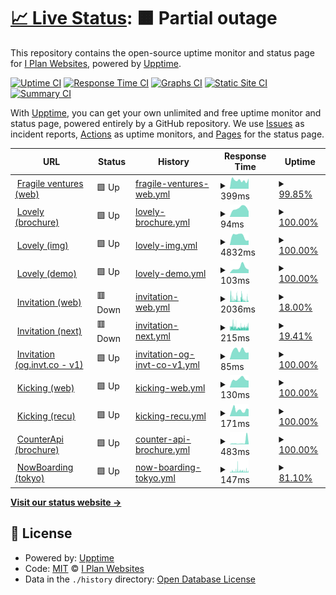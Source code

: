 # [📈 Live Status](https://up.fragile.ventures): <!--live status--> **🟧 Partial outage**

This repository contains the open-source uptime monitor and status page for [I Plan Websites](http://iplanwebsites.com), powered by [Upptime](https://github.com/upptime/upptime).

[![Uptime CI](https://github.com/iplanwebsites/up/workflows/Uptime%20CI/badge.svg)](https://github.com/iplanwebsites/up/actions?query=workflow%3A%22Uptime+CI%22)
[![Response Time CI](https://github.com/iplanwebsites/up/workflows/Response%20Time%20CI/badge.svg)](https://github.com/iplanwebsites/up/actions?query=workflow%3A%22Response+Time+CI%22)
[![Graphs CI](https://github.com/iplanwebsites/up/workflows/Graphs%20CI/badge.svg)](https://github.com/iplanwebsites/up/actions?query=workflow%3A%22Graphs+CI%22)
[![Static Site CI](https://github.com/iplanwebsites/up/workflows/Static%20Site%20CI/badge.svg)](https://github.com/iplanwebsites/up/actions?query=workflow%3A%22Static+Site+CI%22)
[![Summary CI](https://github.com/iplanwebsites/up/workflows/Summary%20CI/badge.svg)](https://github.com/iplanwebsites/up/actions?query=workflow%3A%22Summary+CI%22)

With [Upptime](https://upptime.js.org), you can get your own unlimited and free uptime monitor and status page, powered entirely by a GitHub repository. We use [Issues](https://github.com/iplanwebsites/up/issues) as incident reports, [Actions](https://github.com/iplanwebsites/up/actions) as uptime monitors, and [Pages](https://up.fragile.ventures) for the status page.

<!--start: status pages-->
<!-- This summary is generated by Upptime (https://github.com/upptime/upptime) -->
<!-- Do not edit this manually, your changes will be overwritten -->
<!-- prettier-ignore -->
| URL | Status | History | Response Time | Uptime |
| --- | ------ | ------- | ------------- | ------ |
| <img alt="" src="https://icons.duckduckgo.com/ip3/fragile.ventures.ico" height="13"> [Fragile ventures (web)](https://fragile.ventures) | 🟩 Up | [fragile-ventures-web.yml](https://github.com/iplanwebsites/up/commits/HEAD/history/fragile-ventures-web.yml) | <details><summary><img alt="Response time graph" src="./graphs/fragile-ventures-web/response-time-week.png" height="20"> 399ms</summary><br><a href="https://up.fragile.ventures/history/fragile-ventures-web"><img alt="Response time 331" src="https://img.shields.io/endpoint?url=https%3A%2F%2Fraw.githubusercontent.com%2Fiplanwebsites%2Fup%2FHEAD%2Fapi%2Ffragile-ventures-web%2Fresponse-time.json"></a><br><a href="https://up.fragile.ventures/history/fragile-ventures-web"><img alt="24-hour response time 370" src="https://img.shields.io/endpoint?url=https%3A%2F%2Fraw.githubusercontent.com%2Fiplanwebsites%2Fup%2FHEAD%2Fapi%2Ffragile-ventures-web%2Fresponse-time-day.json"></a><br><a href="https://up.fragile.ventures/history/fragile-ventures-web"><img alt="7-day response time 399" src="https://img.shields.io/endpoint?url=https%3A%2F%2Fraw.githubusercontent.com%2Fiplanwebsites%2Fup%2FHEAD%2Fapi%2Ffragile-ventures-web%2Fresponse-time-week.json"></a><br><a href="https://up.fragile.ventures/history/fragile-ventures-web"><img alt="30-day response time 347" src="https://img.shields.io/endpoint?url=https%3A%2F%2Fraw.githubusercontent.com%2Fiplanwebsites%2Fup%2FHEAD%2Fapi%2Ffragile-ventures-web%2Fresponse-time-month.json"></a><br><a href="https://up.fragile.ventures/history/fragile-ventures-web"><img alt="1-year response time 336" src="https://img.shields.io/endpoint?url=https%3A%2F%2Fraw.githubusercontent.com%2Fiplanwebsites%2Fup%2FHEAD%2Fapi%2Ffragile-ventures-web%2Fresponse-time-year.json"></a></details> | <details><summary><a href="https://up.fragile.ventures/history/fragile-ventures-web">99.85%</a></summary><a href="https://up.fragile.ventures/history/fragile-ventures-web"><img alt="All-time uptime 99.80%" src="https://img.shields.io/endpoint?url=https%3A%2F%2Fraw.githubusercontent.com%2Fiplanwebsites%2Fup%2FHEAD%2Fapi%2Ffragile-ventures-web%2Fuptime.json"></a><br><a href="https://up.fragile.ventures/history/fragile-ventures-web"><img alt="24-hour uptime 98.92%" src="https://img.shields.io/endpoint?url=https%3A%2F%2Fraw.githubusercontent.com%2Fiplanwebsites%2Fup%2FHEAD%2Fapi%2Ffragile-ventures-web%2Fuptime-day.json"></a><br><a href="https://up.fragile.ventures/history/fragile-ventures-web"><img alt="7-day uptime 99.85%" src="https://img.shields.io/endpoint?url=https%3A%2F%2Fraw.githubusercontent.com%2Fiplanwebsites%2Fup%2FHEAD%2Fapi%2Ffragile-ventures-web%2Fuptime-week.json"></a><br><a href="https://up.fragile.ventures/history/fragile-ventures-web"><img alt="30-day uptime 99.96%" src="https://img.shields.io/endpoint?url=https%3A%2F%2Fraw.githubusercontent.com%2Fiplanwebsites%2Fup%2FHEAD%2Fapi%2Ffragile-ventures-web%2Fuptime-month.json"></a><br><a href="https://up.fragile.ventures/history/fragile-ventures-web"><img alt="1-year uptime 99.99%" src="https://img.shields.io/endpoint?url=https%3A%2F%2Fraw.githubusercontent.com%2Fiplanwebsites%2Fup%2FHEAD%2Fapi%2Ffragile-ventures-web%2Fuptime-year.json"></a></details>
| <img alt="" src="https://icons.duckduckgo.com/ip3/lovely.link.ico" height="13"> [Lovely (brochure)](https://lovely.link/) | 🟩 Up | [lovely-brochure.yml](https://github.com/iplanwebsites/up/commits/HEAD/history/lovely-brochure.yml) | <details><summary><img alt="Response time graph" src="./graphs/lovely-brochure/response-time-week.png" height="20"> 94ms</summary><br><a href="https://up.fragile.ventures/history/lovely-brochure"><img alt="Response time 151" src="https://img.shields.io/endpoint?url=https%3A%2F%2Fraw.githubusercontent.com%2Fiplanwebsites%2Fup%2FHEAD%2Fapi%2Flovely-brochure%2Fresponse-time.json"></a><br><a href="https://up.fragile.ventures/history/lovely-brochure"><img alt="24-hour response time 60" src="https://img.shields.io/endpoint?url=https%3A%2F%2Fraw.githubusercontent.com%2Fiplanwebsites%2Fup%2FHEAD%2Fapi%2Flovely-brochure%2Fresponse-time-day.json"></a><br><a href="https://up.fragile.ventures/history/lovely-brochure"><img alt="7-day response time 94" src="https://img.shields.io/endpoint?url=https%3A%2F%2Fraw.githubusercontent.com%2Fiplanwebsites%2Fup%2FHEAD%2Fapi%2Flovely-brochure%2Fresponse-time-week.json"></a><br><a href="https://up.fragile.ventures/history/lovely-brochure"><img alt="30-day response time 106" src="https://img.shields.io/endpoint?url=https%3A%2F%2Fraw.githubusercontent.com%2Fiplanwebsites%2Fup%2FHEAD%2Fapi%2Flovely-brochure%2Fresponse-time-month.json"></a><br><a href="https://up.fragile.ventures/history/lovely-brochure"><img alt="1-year response time 152" src="https://img.shields.io/endpoint?url=https%3A%2F%2Fraw.githubusercontent.com%2Fiplanwebsites%2Fup%2FHEAD%2Fapi%2Flovely-brochure%2Fresponse-time-year.json"></a></details> | <details><summary><a href="https://up.fragile.ventures/history/lovely-brochure">100.00%</a></summary><a href="https://up.fragile.ventures/history/lovely-brochure"><img alt="All-time uptime 100.00%" src="https://img.shields.io/endpoint?url=https%3A%2F%2Fraw.githubusercontent.com%2Fiplanwebsites%2Fup%2FHEAD%2Fapi%2Flovely-brochure%2Fuptime.json"></a><br><a href="https://up.fragile.ventures/history/lovely-brochure"><img alt="24-hour uptime 100.00%" src="https://img.shields.io/endpoint?url=https%3A%2F%2Fraw.githubusercontent.com%2Fiplanwebsites%2Fup%2FHEAD%2Fapi%2Flovely-brochure%2Fuptime-day.json"></a><br><a href="https://up.fragile.ventures/history/lovely-brochure"><img alt="7-day uptime 100.00%" src="https://img.shields.io/endpoint?url=https%3A%2F%2Fraw.githubusercontent.com%2Fiplanwebsites%2Fup%2FHEAD%2Fapi%2Flovely-brochure%2Fuptime-week.json"></a><br><a href="https://up.fragile.ventures/history/lovely-brochure"><img alt="30-day uptime 100.00%" src="https://img.shields.io/endpoint?url=https%3A%2F%2Fraw.githubusercontent.com%2Fiplanwebsites%2Fup%2FHEAD%2Fapi%2Flovely-brochure%2Fuptime-month.json"></a><br><a href="https://up.fragile.ventures/history/lovely-brochure"><img alt="1-year uptime 100.00%" src="https://img.shields.io/endpoint?url=https%3A%2F%2Fraw.githubusercontent.com%2Fiplanwebsites%2Fup%2FHEAD%2Fapi%2Flovely-brochure%2Fuptime-year.json"></a></details>
| <img alt="" src="https://icons.duckduckgo.com/ip3/img.lovely.link.ico" height="13"> [Lovely (img)](https://img.lovely.link/v1/invitation/profile?title=title&text1=text1&text2=text2&text3=text3&avatar=https%3A%2F%2Frandomuser.me%2Fapi%2Fportraits%2Fwomen%2F67.jpg&rating5=0) | 🟩 Up | [lovely-img.yml](https://github.com/iplanwebsites/up/commits/HEAD/history/lovely-img.yml) | <details><summary><img alt="Response time graph" src="./graphs/lovely-img/response-time-week.png" height="20"> 4832ms</summary><br><a href="https://up.fragile.ventures/history/lovely-img"><img alt="Response time 4610" src="https://img.shields.io/endpoint?url=https%3A%2F%2Fraw.githubusercontent.com%2Fiplanwebsites%2Fup%2FHEAD%2Fapi%2Flovely-img%2Fresponse-time.json"></a><br><a href="https://up.fragile.ventures/history/lovely-img"><img alt="24-hour response time 2495" src="https://img.shields.io/endpoint?url=https%3A%2F%2Fraw.githubusercontent.com%2Fiplanwebsites%2Fup%2FHEAD%2Fapi%2Flovely-img%2Fresponse-time-day.json"></a><br><a href="https://up.fragile.ventures/history/lovely-img"><img alt="7-day response time 4832" src="https://img.shields.io/endpoint?url=https%3A%2F%2Fraw.githubusercontent.com%2Fiplanwebsites%2Fup%2FHEAD%2Fapi%2Flovely-img%2Fresponse-time-week.json"></a><br><a href="https://up.fragile.ventures/history/lovely-img"><img alt="30-day response time 3920" src="https://img.shields.io/endpoint?url=https%3A%2F%2Fraw.githubusercontent.com%2Fiplanwebsites%2Fup%2FHEAD%2Fapi%2Flovely-img%2Fresponse-time-month.json"></a><br><a href="https://up.fragile.ventures/history/lovely-img"><img alt="1-year response time 4598" src="https://img.shields.io/endpoint?url=https%3A%2F%2Fraw.githubusercontent.com%2Fiplanwebsites%2Fup%2FHEAD%2Fapi%2Flovely-img%2Fresponse-time-year.json"></a></details> | <details><summary><a href="https://up.fragile.ventures/history/lovely-img">100.00%</a></summary><a href="https://up.fragile.ventures/history/lovely-img"><img alt="All-time uptime 99.98%" src="https://img.shields.io/endpoint?url=https%3A%2F%2Fraw.githubusercontent.com%2Fiplanwebsites%2Fup%2FHEAD%2Fapi%2Flovely-img%2Fuptime.json"></a><br><a href="https://up.fragile.ventures/history/lovely-img"><img alt="24-hour uptime 100.00%" src="https://img.shields.io/endpoint?url=https%3A%2F%2Fraw.githubusercontent.com%2Fiplanwebsites%2Fup%2FHEAD%2Fapi%2Flovely-img%2Fuptime-day.json"></a><br><a href="https://up.fragile.ventures/history/lovely-img"><img alt="7-day uptime 100.00%" src="https://img.shields.io/endpoint?url=https%3A%2F%2Fraw.githubusercontent.com%2Fiplanwebsites%2Fup%2FHEAD%2Fapi%2Flovely-img%2Fuptime-week.json"></a><br><a href="https://up.fragile.ventures/history/lovely-img"><img alt="30-day uptime 100.00%" src="https://img.shields.io/endpoint?url=https%3A%2F%2Fraw.githubusercontent.com%2Fiplanwebsites%2Fup%2FHEAD%2Fapi%2Flovely-img%2Fuptime-month.json"></a><br><a href="https://up.fragile.ventures/history/lovely-img"><img alt="1-year uptime 100.00%" src="https://img.shields.io/endpoint?url=https%3A%2F%2Fraw.githubusercontent.com%2Fiplanwebsites%2Fup%2FHEAD%2Fapi%2Flovely-img%2Fuptime-year.json"></a></details>
| <img alt="" src="https://icons.duckduckgo.com/ip3/demo.lovely.link.ico" height="13"> [Lovely (demo)](https://demo.lovely.link/) | 🟩 Up | [lovely-demo.yml](https://github.com/iplanwebsites/up/commits/HEAD/history/lovely-demo.yml) | <details><summary><img alt="Response time graph" src="./graphs/lovely-demo/response-time-week.png" height="20"> 103ms</summary><br><a href="https://up.fragile.ventures/history/lovely-demo"><img alt="Response time 141" src="https://img.shields.io/endpoint?url=https%3A%2F%2Fraw.githubusercontent.com%2Fiplanwebsites%2Fup%2FHEAD%2Fapi%2Flovely-demo%2Fresponse-time.json"></a><br><a href="https://up.fragile.ventures/history/lovely-demo"><img alt="24-hour response time 65" src="https://img.shields.io/endpoint?url=https%3A%2F%2Fraw.githubusercontent.com%2Fiplanwebsites%2Fup%2FHEAD%2Fapi%2Flovely-demo%2Fresponse-time-day.json"></a><br><a href="https://up.fragile.ventures/history/lovely-demo"><img alt="7-day response time 103" src="https://img.shields.io/endpoint?url=https%3A%2F%2Fraw.githubusercontent.com%2Fiplanwebsites%2Fup%2FHEAD%2Fapi%2Flovely-demo%2Fresponse-time-week.json"></a><br><a href="https://up.fragile.ventures/history/lovely-demo"><img alt="30-day response time 102" src="https://img.shields.io/endpoint?url=https%3A%2F%2Fraw.githubusercontent.com%2Fiplanwebsites%2Fup%2FHEAD%2Fapi%2Flovely-demo%2Fresponse-time-month.json"></a><br><a href="https://up.fragile.ventures/history/lovely-demo"><img alt="1-year response time 142" src="https://img.shields.io/endpoint?url=https%3A%2F%2Fraw.githubusercontent.com%2Fiplanwebsites%2Fup%2FHEAD%2Fapi%2Flovely-demo%2Fresponse-time-year.json"></a></details> | <details><summary><a href="https://up.fragile.ventures/history/lovely-demo">100.00%</a></summary><a href="https://up.fragile.ventures/history/lovely-demo"><img alt="All-time uptime 99.99%" src="https://img.shields.io/endpoint?url=https%3A%2F%2Fraw.githubusercontent.com%2Fiplanwebsites%2Fup%2FHEAD%2Fapi%2Flovely-demo%2Fuptime.json"></a><br><a href="https://up.fragile.ventures/history/lovely-demo"><img alt="24-hour uptime 100.00%" src="https://img.shields.io/endpoint?url=https%3A%2F%2Fraw.githubusercontent.com%2Fiplanwebsites%2Fup%2FHEAD%2Fapi%2Flovely-demo%2Fuptime-day.json"></a><br><a href="https://up.fragile.ventures/history/lovely-demo"><img alt="7-day uptime 100.00%" src="https://img.shields.io/endpoint?url=https%3A%2F%2Fraw.githubusercontent.com%2Fiplanwebsites%2Fup%2FHEAD%2Fapi%2Flovely-demo%2Fuptime-week.json"></a><br><a href="https://up.fragile.ventures/history/lovely-demo"><img alt="30-day uptime 100.00%" src="https://img.shields.io/endpoint?url=https%3A%2F%2Fraw.githubusercontent.com%2Fiplanwebsites%2Fup%2FHEAD%2Fapi%2Flovely-demo%2Fuptime-month.json"></a><br><a href="https://up.fragile.ventures/history/lovely-demo"><img alt="1-year uptime 100.00%" src="https://img.shields.io/endpoint?url=https%3A%2F%2Fraw.githubusercontent.com%2Fiplanwebsites%2Fup%2FHEAD%2Fapi%2Flovely-demo%2Fuptime-year.json"></a></details>
| <img alt="" src="https://icons.duckduckgo.com/ip3/invitation.codes.ico" height="13"> [Invitation (web)](https://invitation.codes/) | 🟥 Down | [invitation-web.yml](https://github.com/iplanwebsites/up/commits/HEAD/history/invitation-web.yml) | <details><summary><img alt="Response time graph" src="./graphs/invitation-web/response-time-week.png" height="20"> 2036ms</summary><br><a href="https://up.fragile.ventures/history/invitation-web"><img alt="Response time 815" src="https://img.shields.io/endpoint?url=https%3A%2F%2Fraw.githubusercontent.com%2Fiplanwebsites%2Fup%2FHEAD%2Fapi%2Finvitation-web%2Fresponse-time.json"></a><br><a href="https://up.fragile.ventures/history/invitation-web"><img alt="24-hour response time 1178" src="https://img.shields.io/endpoint?url=https%3A%2F%2Fraw.githubusercontent.com%2Fiplanwebsites%2Fup%2FHEAD%2Fapi%2Finvitation-web%2Fresponse-time-day.json"></a><br><a href="https://up.fragile.ventures/history/invitation-web"><img alt="7-day response time 2036" src="https://img.shields.io/endpoint?url=https%3A%2F%2Fraw.githubusercontent.com%2Fiplanwebsites%2Fup%2FHEAD%2Fapi%2Finvitation-web%2Fresponse-time-week.json"></a><br><a href="https://up.fragile.ventures/history/invitation-web"><img alt="30-day response time 1407" src="https://img.shields.io/endpoint?url=https%3A%2F%2Fraw.githubusercontent.com%2Fiplanwebsites%2Fup%2FHEAD%2Fapi%2Finvitation-web%2Fresponse-time-month.json"></a><br><a href="https://up.fragile.ventures/history/invitation-web"><img alt="1-year response time 901" src="https://img.shields.io/endpoint?url=https%3A%2F%2Fraw.githubusercontent.com%2Fiplanwebsites%2Fup%2FHEAD%2Fapi%2Finvitation-web%2Fresponse-time-year.json"></a></details> | <details><summary><a href="https://up.fragile.ventures/history/invitation-web">18.00%</a></summary><a href="https://up.fragile.ventures/history/invitation-web"><img alt="All-time uptime 98.76%" src="https://img.shields.io/endpoint?url=https%3A%2F%2Fraw.githubusercontent.com%2Fiplanwebsites%2Fup%2FHEAD%2Fapi%2Finvitation-web%2Fuptime.json"></a><br><a href="https://up.fragile.ventures/history/invitation-web"><img alt="24-hour uptime 41.56%" src="https://img.shields.io/endpoint?url=https%3A%2F%2Fraw.githubusercontent.com%2Fiplanwebsites%2Fup%2FHEAD%2Fapi%2Finvitation-web%2Fuptime-day.json"></a><br><a href="https://up.fragile.ventures/history/invitation-web"><img alt="7-day uptime 18.00%" src="https://img.shields.io/endpoint?url=https%3A%2F%2Fraw.githubusercontent.com%2Fiplanwebsites%2Fup%2FHEAD%2Fapi%2Finvitation-web%2Fuptime-week.json"></a><br><a href="https://up.fragile.ventures/history/invitation-web"><img alt="30-day uptime 46.46%" src="https://img.shields.io/endpoint?url=https%3A%2F%2Fraw.githubusercontent.com%2Fiplanwebsites%2Fup%2FHEAD%2Fapi%2Finvitation-web%2Fuptime-month.json"></a><br><a href="https://up.fragile.ventures/history/invitation-web"><img alt="1-year uptime 95.54%" src="https://img.shields.io/endpoint?url=https%3A%2F%2Fraw.githubusercontent.com%2Fiplanwebsites%2Fup%2FHEAD%2Fapi%2Finvitation-web%2Fuptime-year.json"></a></details>
| <img alt="" src="https://icons.duckduckgo.com/ip3/next.invitation.codes.ico" height="13"> [Invitation (next)](https://next.invitation.codes/) | 🟥 Down | [invitation-next.yml](https://github.com/iplanwebsites/up/commits/HEAD/history/invitation-next.yml) | <details><summary><img alt="Response time graph" src="./graphs/invitation-next/response-time-week.png" height="20"> 215ms</summary><br><a href="https://up.fragile.ventures/history/invitation-next"><img alt="Response time 226" src="https://img.shields.io/endpoint?url=https%3A%2F%2Fraw.githubusercontent.com%2Fiplanwebsites%2Fup%2FHEAD%2Fapi%2Finvitation-next%2Fresponse-time.json"></a><br><a href="https://up.fragile.ventures/history/invitation-next"><img alt="24-hour response time 226" src="https://img.shields.io/endpoint?url=https%3A%2F%2Fraw.githubusercontent.com%2Fiplanwebsites%2Fup%2FHEAD%2Fapi%2Finvitation-next%2Fresponse-time-day.json"></a><br><a href="https://up.fragile.ventures/history/invitation-next"><img alt="7-day response time 215" src="https://img.shields.io/endpoint?url=https%3A%2F%2Fraw.githubusercontent.com%2Fiplanwebsites%2Fup%2FHEAD%2Fapi%2Finvitation-next%2Fresponse-time-week.json"></a><br><a href="https://up.fragile.ventures/history/invitation-next"><img alt="30-day response time 221" src="https://img.shields.io/endpoint?url=https%3A%2F%2Fraw.githubusercontent.com%2Fiplanwebsites%2Fup%2FHEAD%2Fapi%2Finvitation-next%2Fresponse-time-month.json"></a><br><a href="https://up.fragile.ventures/history/invitation-next"><img alt="1-year response time 227" src="https://img.shields.io/endpoint?url=https%3A%2F%2Fraw.githubusercontent.com%2Fiplanwebsites%2Fup%2FHEAD%2Fapi%2Finvitation-next%2Fresponse-time-year.json"></a></details> | <details><summary><a href="https://up.fragile.ventures/history/invitation-next">19.41%</a></summary><a href="https://up.fragile.ventures/history/invitation-next"><img alt="All-time uptime 98.79%" src="https://img.shields.io/endpoint?url=https%3A%2F%2Fraw.githubusercontent.com%2Fiplanwebsites%2Fup%2FHEAD%2Fapi%2Finvitation-next%2Fuptime.json"></a><br><a href="https://up.fragile.ventures/history/invitation-next"><img alt="24-hour uptime 40.64%" src="https://img.shields.io/endpoint?url=https%3A%2F%2Fraw.githubusercontent.com%2Fiplanwebsites%2Fup%2FHEAD%2Fapi%2Finvitation-next%2Fuptime-day.json"></a><br><a href="https://up.fragile.ventures/history/invitation-next"><img alt="7-day uptime 19.41%" src="https://img.shields.io/endpoint?url=https%3A%2F%2Fraw.githubusercontent.com%2Fiplanwebsites%2Fup%2FHEAD%2Fapi%2Finvitation-next%2Fuptime-week.json"></a><br><a href="https://up.fragile.ventures/history/invitation-next"><img alt="30-day uptime 47.72%" src="https://img.shields.io/endpoint?url=https%3A%2F%2Fraw.githubusercontent.com%2Fiplanwebsites%2Fup%2FHEAD%2Fapi%2Finvitation-next%2Fuptime-month.json"></a><br><a href="https://up.fragile.ventures/history/invitation-next"><img alt="1-year uptime 95.64%" src="https://img.shields.io/endpoint?url=https%3A%2F%2Fraw.githubusercontent.com%2Fiplanwebsites%2Fup%2FHEAD%2Fapi%2Finvitation-next%2Fuptime-year.json"></a></details>
| <img alt="" src="https://icons.duckduckgo.com/ip3/og.invt.co.ico" height="13"> [Invitation (og.invt.co - v1)](https://og.invt.co/felix.png?fontSize=%40felix&theme=light&md=1&images=https%3A%2F%2Flh3.googleusercontent.com%2Fa-%2FAOh14GjUk2VKmkWxpgWZgY0CXWRFi_k6t7f2MBSsfSxR%3Ds96-c) | 🟩 Up | [invitation-og-invt-co-v1.yml](https://github.com/iplanwebsites/up/commits/HEAD/history/invitation-og-invt-co-v1.yml) | <details><summary><img alt="Response time graph" src="./graphs/invitation-og-invt-co-v1/response-time-week.png" height="20"> 85ms</summary><br><a href="https://up.fragile.ventures/history/invitation-og-invt-co-v1"><img alt="Response time 181" src="https://img.shields.io/endpoint?url=https%3A%2F%2Fraw.githubusercontent.com%2Fiplanwebsites%2Fup%2FHEAD%2Fapi%2Finvitation-og-invt-co-v1%2Fresponse-time.json"></a><br><a href="https://up.fragile.ventures/history/invitation-og-invt-co-v1"><img alt="24-hour response time 65" src="https://img.shields.io/endpoint?url=https%3A%2F%2Fraw.githubusercontent.com%2Fiplanwebsites%2Fup%2FHEAD%2Fapi%2Finvitation-og-invt-co-v1%2Fresponse-time-day.json"></a><br><a href="https://up.fragile.ventures/history/invitation-og-invt-co-v1"><img alt="7-day response time 85" src="https://img.shields.io/endpoint?url=https%3A%2F%2Fraw.githubusercontent.com%2Fiplanwebsites%2Fup%2FHEAD%2Fapi%2Finvitation-og-invt-co-v1%2Fresponse-time-week.json"></a><br><a href="https://up.fragile.ventures/history/invitation-og-invt-co-v1"><img alt="30-day response time 100" src="https://img.shields.io/endpoint?url=https%3A%2F%2Fraw.githubusercontent.com%2Fiplanwebsites%2Fup%2FHEAD%2Fapi%2Finvitation-og-invt-co-v1%2Fresponse-time-month.json"></a><br><a href="https://up.fragile.ventures/history/invitation-og-invt-co-v1"><img alt="1-year response time 191" src="https://img.shields.io/endpoint?url=https%3A%2F%2Fraw.githubusercontent.com%2Fiplanwebsites%2Fup%2FHEAD%2Fapi%2Finvitation-og-invt-co-v1%2Fresponse-time-year.json"></a></details> | <details><summary><a href="https://up.fragile.ventures/history/invitation-og-invt-co-v1">100.00%</a></summary><a href="https://up.fragile.ventures/history/invitation-og-invt-co-v1"><img alt="All-time uptime 99.83%" src="https://img.shields.io/endpoint?url=https%3A%2F%2Fraw.githubusercontent.com%2Fiplanwebsites%2Fup%2FHEAD%2Fapi%2Finvitation-og-invt-co-v1%2Fuptime.json"></a><br><a href="https://up.fragile.ventures/history/invitation-og-invt-co-v1"><img alt="24-hour uptime 100.00%" src="https://img.shields.io/endpoint?url=https%3A%2F%2Fraw.githubusercontent.com%2Fiplanwebsites%2Fup%2FHEAD%2Fapi%2Finvitation-og-invt-co-v1%2Fuptime-day.json"></a><br><a href="https://up.fragile.ventures/history/invitation-og-invt-co-v1"><img alt="7-day uptime 100.00%" src="https://img.shields.io/endpoint?url=https%3A%2F%2Fraw.githubusercontent.com%2Fiplanwebsites%2Fup%2FHEAD%2Fapi%2Finvitation-og-invt-co-v1%2Fuptime-week.json"></a><br><a href="https://up.fragile.ventures/history/invitation-og-invt-co-v1"><img alt="30-day uptime 100.00%" src="https://img.shields.io/endpoint?url=https%3A%2F%2Fraw.githubusercontent.com%2Fiplanwebsites%2Fup%2FHEAD%2Fapi%2Finvitation-og-invt-co-v1%2Fuptime-month.json"></a><br><a href="https://up.fragile.ventures/history/invitation-og-invt-co-v1"><img alt="1-year uptime 100.00%" src="https://img.shields.io/endpoint?url=https%3A%2F%2Fraw.githubusercontent.com%2Fiplanwebsites%2Fup%2FHEAD%2Fapi%2Finvitation-og-invt-co-v1%2Fuptime-year.json"></a></details>
| <img alt="" src="https://icons.duckduckgo.com/ip3/kickinglotus.com.ico" height="13"> [Kicking (web)](https://kickinglotus.com/en) | 🟩 Up | [kicking-web.yml](https://github.com/iplanwebsites/up/commits/HEAD/history/kicking-web.yml) | <details><summary><img alt="Response time graph" src="./graphs/kicking-web/response-time-week.png" height="20"> 130ms</summary><br><a href="https://up.fragile.ventures/history/kicking-web"><img alt="Response time 133" src="https://img.shields.io/endpoint?url=https%3A%2F%2Fraw.githubusercontent.com%2Fiplanwebsites%2Fup%2FHEAD%2Fapi%2Fkicking-web%2Fresponse-time.json"></a><br><a href="https://up.fragile.ventures/history/kicking-web"><img alt="24-hour response time 108" src="https://img.shields.io/endpoint?url=https%3A%2F%2Fraw.githubusercontent.com%2Fiplanwebsites%2Fup%2FHEAD%2Fapi%2Fkicking-web%2Fresponse-time-day.json"></a><br><a href="https://up.fragile.ventures/history/kicking-web"><img alt="7-day response time 130" src="https://img.shields.io/endpoint?url=https%3A%2F%2Fraw.githubusercontent.com%2Fiplanwebsites%2Fup%2FHEAD%2Fapi%2Fkicking-web%2Fresponse-time-week.json"></a><br><a href="https://up.fragile.ventures/history/kicking-web"><img alt="30-day response time 120" src="https://img.shields.io/endpoint?url=https%3A%2F%2Fraw.githubusercontent.com%2Fiplanwebsites%2Fup%2FHEAD%2Fapi%2Fkicking-web%2Fresponse-time-month.json"></a><br><a href="https://up.fragile.ventures/history/kicking-web"><img alt="1-year response time 138" src="https://img.shields.io/endpoint?url=https%3A%2F%2Fraw.githubusercontent.com%2Fiplanwebsites%2Fup%2FHEAD%2Fapi%2Fkicking-web%2Fresponse-time-year.json"></a></details> | <details><summary><a href="https://up.fragile.ventures/history/kicking-web">100.00%</a></summary><a href="https://up.fragile.ventures/history/kicking-web"><img alt="All-time uptime 99.99%" src="https://img.shields.io/endpoint?url=https%3A%2F%2Fraw.githubusercontent.com%2Fiplanwebsites%2Fup%2FHEAD%2Fapi%2Fkicking-web%2Fuptime.json"></a><br><a href="https://up.fragile.ventures/history/kicking-web"><img alt="24-hour uptime 100.00%" src="https://img.shields.io/endpoint?url=https%3A%2F%2Fraw.githubusercontent.com%2Fiplanwebsites%2Fup%2FHEAD%2Fapi%2Fkicking-web%2Fuptime-day.json"></a><br><a href="https://up.fragile.ventures/history/kicking-web"><img alt="7-day uptime 100.00%" src="https://img.shields.io/endpoint?url=https%3A%2F%2Fraw.githubusercontent.com%2Fiplanwebsites%2Fup%2FHEAD%2Fapi%2Fkicking-web%2Fuptime-week.json"></a><br><a href="https://up.fragile.ventures/history/kicking-web"><img alt="30-day uptime 100.00%" src="https://img.shields.io/endpoint?url=https%3A%2F%2Fraw.githubusercontent.com%2Fiplanwebsites%2Fup%2FHEAD%2Fapi%2Fkicking-web%2Fuptime-month.json"></a><br><a href="https://up.fragile.ventures/history/kicking-web"><img alt="1-year uptime 100.00%" src="https://img.shields.io/endpoint?url=https%3A%2F%2Fraw.githubusercontent.com%2Fiplanwebsites%2Fup%2FHEAD%2Fapi%2Fkicking-web%2Fuptime-year.json"></a></details>
| <img alt="" src="https://icons.duckduckgo.com/ip3/recu.kickinglotus.com.ico" height="13"> [Kicking (recu)](https://recu.kickinglotus.com/) | 🟩 Up | [kicking-recu.yml](https://github.com/iplanwebsites/up/commits/HEAD/history/kicking-recu.yml) | <details><summary><img alt="Response time graph" src="./graphs/kicking-recu/response-time-week.png" height="20"> 171ms</summary><br><a href="https://up.fragile.ventures/history/kicking-recu"><img alt="Response time 177" src="https://img.shields.io/endpoint?url=https%3A%2F%2Fraw.githubusercontent.com%2Fiplanwebsites%2Fup%2FHEAD%2Fapi%2Fkicking-recu%2Fresponse-time.json"></a><br><a href="https://up.fragile.ventures/history/kicking-recu"><img alt="24-hour response time 200" src="https://img.shields.io/endpoint?url=https%3A%2F%2Fraw.githubusercontent.com%2Fiplanwebsites%2Fup%2FHEAD%2Fapi%2Fkicking-recu%2Fresponse-time-day.json"></a><br><a href="https://up.fragile.ventures/history/kicking-recu"><img alt="7-day response time 171" src="https://img.shields.io/endpoint?url=https%3A%2F%2Fraw.githubusercontent.com%2Fiplanwebsites%2Fup%2FHEAD%2Fapi%2Fkicking-recu%2Fresponse-time-week.json"></a><br><a href="https://up.fragile.ventures/history/kicking-recu"><img alt="30-day response time 151" src="https://img.shields.io/endpoint?url=https%3A%2F%2Fraw.githubusercontent.com%2Fiplanwebsites%2Fup%2FHEAD%2Fapi%2Fkicking-recu%2Fresponse-time-month.json"></a><br><a href="https://up.fragile.ventures/history/kicking-recu"><img alt="1-year response time 160" src="https://img.shields.io/endpoint?url=https%3A%2F%2Fraw.githubusercontent.com%2Fiplanwebsites%2Fup%2FHEAD%2Fapi%2Fkicking-recu%2Fresponse-time-year.json"></a></details> | <details><summary><a href="https://up.fragile.ventures/history/kicking-recu">100.00%</a></summary><a href="https://up.fragile.ventures/history/kicking-recu"><img alt="All-time uptime 99.70%" src="https://img.shields.io/endpoint?url=https%3A%2F%2Fraw.githubusercontent.com%2Fiplanwebsites%2Fup%2FHEAD%2Fapi%2Fkicking-recu%2Fuptime.json"></a><br><a href="https://up.fragile.ventures/history/kicking-recu"><img alt="24-hour uptime 100.00%" src="https://img.shields.io/endpoint?url=https%3A%2F%2Fraw.githubusercontent.com%2Fiplanwebsites%2Fup%2FHEAD%2Fapi%2Fkicking-recu%2Fuptime-day.json"></a><br><a href="https://up.fragile.ventures/history/kicking-recu"><img alt="7-day uptime 100.00%" src="https://img.shields.io/endpoint?url=https%3A%2F%2Fraw.githubusercontent.com%2Fiplanwebsites%2Fup%2FHEAD%2Fapi%2Fkicking-recu%2Fuptime-week.json"></a><br><a href="https://up.fragile.ventures/history/kicking-recu"><img alt="30-day uptime 100.00%" src="https://img.shields.io/endpoint?url=https%3A%2F%2Fraw.githubusercontent.com%2Fiplanwebsites%2Fup%2FHEAD%2Fapi%2Fkicking-recu%2Fuptime-month.json"></a><br><a href="https://up.fragile.ventures/history/kicking-recu"><img alt="1-year uptime 99.99%" src="https://img.shields.io/endpoint?url=https%3A%2F%2Fraw.githubusercontent.com%2Fiplanwebsites%2Fup%2FHEAD%2Fapi%2Fkicking-recu%2Fuptime-year.json"></a></details>
| <img alt="" src="https://icons.duckduckgo.com/ip3/counterapi.com.ico" height="13"> [CounterApi (brochure)](https://counterapi.com/) | 🟩 Up | [counter-api-brochure.yml](https://github.com/iplanwebsites/up/commits/HEAD/history/counter-api-brochure.yml) | <details><summary><img alt="Response time graph" src="./graphs/counter-api-brochure/response-time-week.png" height="20"> 483ms</summary><br><a href="https://up.fragile.ventures/history/counter-api-brochure"><img alt="Response time 190" src="https://img.shields.io/endpoint?url=https%3A%2F%2Fraw.githubusercontent.com%2Fiplanwebsites%2Fup%2FHEAD%2Fapi%2Fcounter-api-brochure%2Fresponse-time.json"></a><br><a href="https://up.fragile.ventures/history/counter-api-brochure"><img alt="24-hour response time 1700" src="https://img.shields.io/endpoint?url=https%3A%2F%2Fraw.githubusercontent.com%2Fiplanwebsites%2Fup%2FHEAD%2Fapi%2Fcounter-api-brochure%2Fresponse-time-day.json"></a><br><a href="https://up.fragile.ventures/history/counter-api-brochure"><img alt="7-day response time 483" src="https://img.shields.io/endpoint?url=https%3A%2F%2Fraw.githubusercontent.com%2Fiplanwebsites%2Fup%2FHEAD%2Fapi%2Fcounter-api-brochure%2Fresponse-time-week.json"></a><br><a href="https://up.fragile.ventures/history/counter-api-brochure"><img alt="30-day response time 209" src="https://img.shields.io/endpoint?url=https%3A%2F%2Fraw.githubusercontent.com%2Fiplanwebsites%2Fup%2FHEAD%2Fapi%2Fcounter-api-brochure%2Fresponse-time-month.json"></a><br><a href="https://up.fragile.ventures/history/counter-api-brochure"><img alt="1-year response time 192" src="https://img.shields.io/endpoint?url=https%3A%2F%2Fraw.githubusercontent.com%2Fiplanwebsites%2Fup%2FHEAD%2Fapi%2Fcounter-api-brochure%2Fresponse-time-year.json"></a></details> | <details><summary><a href="https://up.fragile.ventures/history/counter-api-brochure">100.00%</a></summary><a href="https://up.fragile.ventures/history/counter-api-brochure"><img alt="All-time uptime 99.21%" src="https://img.shields.io/endpoint?url=https%3A%2F%2Fraw.githubusercontent.com%2Fiplanwebsites%2Fup%2FHEAD%2Fapi%2Fcounter-api-brochure%2Fuptime.json"></a><br><a href="https://up.fragile.ventures/history/counter-api-brochure"><img alt="24-hour uptime 100.00%" src="https://img.shields.io/endpoint?url=https%3A%2F%2Fraw.githubusercontent.com%2Fiplanwebsites%2Fup%2FHEAD%2Fapi%2Fcounter-api-brochure%2Fuptime-day.json"></a><br><a href="https://up.fragile.ventures/history/counter-api-brochure"><img alt="7-day uptime 100.00%" src="https://img.shields.io/endpoint?url=https%3A%2F%2Fraw.githubusercontent.com%2Fiplanwebsites%2Fup%2FHEAD%2Fapi%2Fcounter-api-brochure%2Fuptime-week.json"></a><br><a href="https://up.fragile.ventures/history/counter-api-brochure"><img alt="30-day uptime 99.66%" src="https://img.shields.io/endpoint?url=https%3A%2F%2Fraw.githubusercontent.com%2Fiplanwebsites%2Fup%2FHEAD%2Fapi%2Fcounter-api-brochure%2Fuptime-month.json"></a><br><a href="https://up.fragile.ventures/history/counter-api-brochure"><img alt="1-year uptime 97.92%" src="https://img.shields.io/endpoint?url=https%3A%2F%2Fraw.githubusercontent.com%2Fiplanwebsites%2Fup%2FHEAD%2Fapi%2Fcounter-api-brochure%2Fuptime-year.json"></a></details>
| <img alt="" src="https://icons.duckduckgo.com/ip3/tokyo.nowboarding.club.ico" height="13"> [NowBoarding (tokyo)](https://tokyo.nowboarding.club/) | 🟩 Up | [now-boarding-tokyo.yml](https://github.com/iplanwebsites/up/commits/HEAD/history/now-boarding-tokyo.yml) | <details><summary><img alt="Response time graph" src="./graphs/now-boarding-tokyo/response-time-week.png" height="20"> 147ms</summary><br><a href="https://up.fragile.ventures/history/now-boarding-tokyo"><img alt="Response time 240" src="https://img.shields.io/endpoint?url=https%3A%2F%2Fraw.githubusercontent.com%2Fiplanwebsites%2Fup%2FHEAD%2Fapi%2Fnow-boarding-tokyo%2Fresponse-time.json"></a><br><a href="https://up.fragile.ventures/history/now-boarding-tokyo"><img alt="24-hour response time 124" src="https://img.shields.io/endpoint?url=https%3A%2F%2Fraw.githubusercontent.com%2Fiplanwebsites%2Fup%2FHEAD%2Fapi%2Fnow-boarding-tokyo%2Fresponse-time-day.json"></a><br><a href="https://up.fragile.ventures/history/now-boarding-tokyo"><img alt="7-day response time 147" src="https://img.shields.io/endpoint?url=https%3A%2F%2Fraw.githubusercontent.com%2Fiplanwebsites%2Fup%2FHEAD%2Fapi%2Fnow-boarding-tokyo%2Fresponse-time-week.json"></a><br><a href="https://up.fragile.ventures/history/now-boarding-tokyo"><img alt="30-day response time 138" src="https://img.shields.io/endpoint?url=https%3A%2F%2Fraw.githubusercontent.com%2Fiplanwebsites%2Fup%2FHEAD%2Fapi%2Fnow-boarding-tokyo%2Fresponse-time-month.json"></a><br><a href="https://up.fragile.ventures/history/now-boarding-tokyo"><img alt="1-year response time 242" src="https://img.shields.io/endpoint?url=https%3A%2F%2Fraw.githubusercontent.com%2Fiplanwebsites%2Fup%2FHEAD%2Fapi%2Fnow-boarding-tokyo%2Fresponse-time-year.json"></a></details> | <details><summary><a href="https://up.fragile.ventures/history/now-boarding-tokyo">81.10%</a></summary><a href="https://up.fragile.ventures/history/now-boarding-tokyo"><img alt="All-time uptime 99.76%" src="https://img.shields.io/endpoint?url=https%3A%2F%2Fraw.githubusercontent.com%2Fiplanwebsites%2Fup%2FHEAD%2Fapi%2Fnow-boarding-tokyo%2Fuptime.json"></a><br><a href="https://up.fragile.ventures/history/now-boarding-tokyo"><img alt="24-hour uptime 12.06%" src="https://img.shields.io/endpoint?url=https%3A%2F%2Fraw.githubusercontent.com%2Fiplanwebsites%2Fup%2FHEAD%2Fapi%2Fnow-boarding-tokyo%2Fuptime-day.json"></a><br><a href="https://up.fragile.ventures/history/now-boarding-tokyo"><img alt="7-day uptime 81.10%" src="https://img.shields.io/endpoint?url=https%3A%2F%2Fraw.githubusercontent.com%2Fiplanwebsites%2Fup%2FHEAD%2Fapi%2Fnow-boarding-tokyo%2Fuptime-week.json"></a><br><a href="https://up.fragile.ventures/history/now-boarding-tokyo"><img alt="30-day uptime 91.17%" src="https://img.shields.io/endpoint?url=https%3A%2F%2Fraw.githubusercontent.com%2Fiplanwebsites%2Fup%2FHEAD%2Fapi%2Fnow-boarding-tokyo%2Fuptime-month.json"></a><br><a href="https://up.fragile.ventures/history/now-boarding-tokyo"><img alt="1-year uptime 99.13%" src="https://img.shields.io/endpoint?url=https%3A%2F%2Fraw.githubusercontent.com%2Fiplanwebsites%2Fup%2FHEAD%2Fapi%2Fnow-boarding-tokyo%2Fuptime-year.json"></a></details>

<!--end: status pages-->

[**Visit our status website →**](https://up.fragile.ventures)

## 📄 License

- Powered by: [Upptime](https://github.com/upptime/upptime)
- Code: [MIT](./LICENSE) © [I Plan Websites](http://iplanwebsites.com)
- Data in the `./history` directory: [Open Database License](https://opendatacommons.org/licenses/odbl/1-0/)
